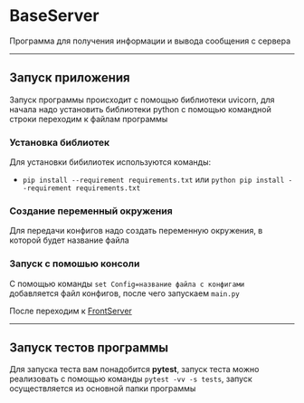 # BaseServer
Программа для получения информации и вывода сообщения с сервера
___________________________________________________________________________________________________________________________________________________________________________________
## Запуск приложения
Запуск программы происходит с помощью библиотеки uvicorn, для начала надо установить библиотеки python с помощью командной строки переходим к файлам программы 

### Установка библиотек
Для установки бибилиотек используются команды:
- ```pip install --requirement requirements.txt``` или ```python pip install --requirement requirements.txt```

### Создание переменный окружения
Для передачи конфигов надо создать переменную окружения, в которой будет название файла

### Запуск с помошью консоли
C помощью команды ```set Config=название файла с конфигами``` добавляется файл конфигов, после чего запускаем ```main.py```

После переходим к [FrontServer](https://github.com/FoXeR928/FrontServer) 
___________________________________________________________________________________________________________________________________________________________________________________
## Запуск тестов программы
Для запуска теста вам понадобится **pytest**, запуск теста можно реализовать с помощью команды ```pytest -vv -s tests```, запуск осуществляется из основной папки программы
